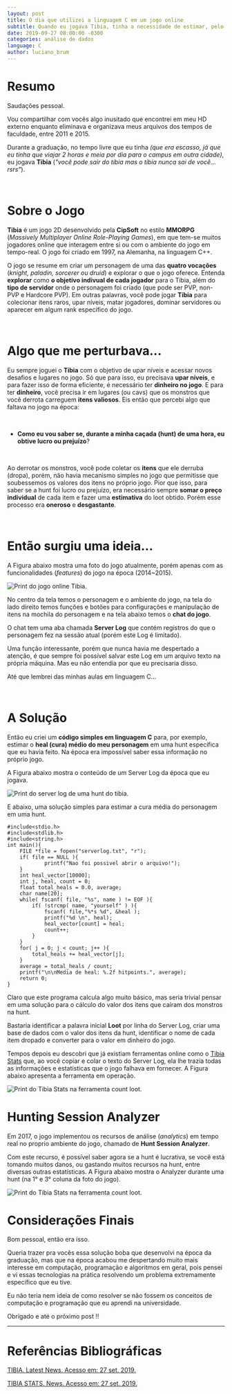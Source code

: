 ```yaml
---
layout: post
title: O dia que utilizei a linguagem C em um jogo online
subtitle: Quando eu jogava Tibia, tinha a necessidade de estimar, pelo menos, algumas informações sobre as hunts que eu fazia, para saber se eu estava obtendo lucro nas mesmas. Então decidi utilizar o que eu havia aprendido na graduação - a linguagem C.
date: 2019-09-27 08:00:00 -0300
categories: análise de dados
language: C
author: luciano_brum
---
```


<h1> Resumo </h1>

Saudações pessoal. 

Vou compartilhar com vocês algo inusitado que encontrei em meu HD externo enquanto eliminava e organizava meus arquivos dos tempos de faculdade, entre 2011 e 2015.

Durante a graduação, no tempo livre que eu tinha *(que era escasso, já que eu tinha que viajar 2 horas e meia por dia para o campus em outra cidade)*, eu jogava **Tibia** (*"você pode sair do tibia mas o tibia nunca sai de você... rsrs"*).

<br>

<h1> Sobre o Jogo </h1>

**Tibia** é um jogo 2D desenvolvido pela **CipSoft** no estilo **MMORPG** (*Massively Multiplayer Online Role-Playing Games*), em que tem-se muitos jogadores online que interagem entre si ou com o ambiente do jogo em tempo-real. O jogo foi criado em 1997, na Alemanha, na linguagem C++.

O jogo se resume em criar um personagem de uma das **quatro vocações** (*knight, paladin, sorcerer ou druid*) e explorar o que o jogo oferece. Entenda **explorar** como **o objetivo indivual de cada jogador** para o Tibia, além do **tipo de servidor** onde o personagem foi criado (que pode ser PVP, non-PVP e Hardcore PVP). Em outras palavras, você pode jogar **Tibia** para colecionar itens raros, upar níveis, matar jogadores, dominar servidores ou aparecer em algum rank específico do jogo.

<br>

<h1> Algo que me perturbava... </h1>

Eu sempre joguei o **Tibia** com o objetivo de upar níveis e acessar novos desafios e lugares no jogo. Só que para isso, eu precisava **upar níveis**, e para fazer isso de forma eficiente, é necessário ter **dinheiro no jogo**. E para ter **dinheiro**, você precisa ir em lugares (ou cavs) que os monstros que você derrota carreguem **itens valiosos**. Eis então que percebi algo que faltava no jogo na época:

<br>

- **Como eu vou saber se, durante a minha caçada (hunt) de uma hora, eu obtive lucro ou prejuízo**?  

<br>

Ao derrotar os monstros, você pode coletar os **itens** que ele derruba (dropa), porém, não havia mecanismo simples no jogo que permitisse que soubessemos os valores dos itens no próprio jogo. Pior que isso, para saber se a hunt foi lucro ou prejuízo, era necessário sempre **somar o preço individual** de cada item e fazer uma **estimativa** do loot obtido. Porém esse processo era **oneroso** e **desgastante**.

<br>

<h1> Então surgiu uma ideia... </h1>

A Figura abaixo mostra uma foto do jogo atualmente, porém apenas com as funcionalidades (*features*) do jogo na época (2014~2015).

<img class="img_content" src="{{ site.baseurl }}/assets/img/post5/figure1.png" alt="Print do jogo online Tibia.">

No centro da tela temos o personagem e o ambiente do jogo, na tela do lado direito temos funções e botões para configurações e manipulação de itens na mochila do personagem e na tela abaixo temos o **chat do jogo**. 

O chat tem uma aba chamada **Server Log** que contém registros do que o personagem fez na sessão atual (porém este Log é limitado). 

Uma função interessante, porém que nunca havia me despertado a atenção, é que sempre foi possível salvar este Log em um arquivo texto na própria máquina. Mas eu não entendia por que eu precisaria disso. 

Até que lembrei das minhas aulas em linguagem C...

<br>

<h1> A Solução </h1>

Então eu criei um **código simples em linguagem C** para, por exemplo, estimar o **heal (cura) médio do meu personagem** em uma hunt específica que eu havia feito. Na época era impossível saber essa informação no próprio jogo. 

A Figura abaixo mostra o conteúdo de um Server Log da época que eu jogava.

<img class="img_content" src="{{ site.baseurl }}/assets/img/post5/figure2.png" alt="Print do server log de uma hunt do tibia.">

E abaixo, uma solução simples para estimar a cura média do personagem em uma hunt.

```
#include<stdio.h>
#include<stdlib.h>
#include<string.h>
int main(){
	FILE *file = fopen("serverlog.txt", "r");
	if( file == NULL ){
    		printf("Nao foi possivel abrir o arquivo!");
	}
	int heal_vector[10000];
	int j, heal, count = 0;
	float total_heals = 0.0, average;
	char name[20];
	while( fscanf( file, "%s", name ) != EOF ){
		if( !strcmp( name, "yourself" ) ){
			fscanf( file,"%*s %d", &heal );
			printf("%d \n", heal);
			heal_vector[count] = heal;
			count++;
		}
	}
	for( j = 0; j < count; j++ ){
		total_heals += heal_vector[j];
	}
	average = total_heals / count;
	printf("\n\nMedia de heal: %.2f hitpoints.", average);
	return 0;
}
```

Claro que este programa calcula algo muito básico, mas seria trivial pensar em uma solução para o cálculo do valor dos itens que caíram dos monstros na hunt. 

Bastaria identificar a palavra inicial **Loot** por linha do Server Log, criar uma base de dados com o valor dos itens da hunt, identificar o nome de cada item dropado e converter para o valor em dinheiro do jogo.

Tempos depois eu descobri que já existiam ferramentas online como o [Tibia Stats](http://www.tibia-stats.com/index.php?akcja=1) que, ao você copiar e colar o texto do Server Log, ela lhe trazia todas as informações e estatísticas que o jogo falhava em fornecer. A Figura abaixo apresenta a ferramenta em operação.

<img class="img_content" src="{{ site.baseurl }}/assets/img/post5/figure3.png" alt="Print do Tibia Stats na ferramenta count loot.">

<br>

<h1> Hunting Session Analyzer </h1>

Em 2017, o jogo implementou os recursos de análise (*analytics*) em tempo real no proprio ambiente do jogo, chamado de **Hunt Session Analyzer**.

Com este recurso, é possível saber agora se a hunt é lucrativa, se você está tomando muitos danos, ou gastando muitos recursos na hunt, entre diversas outras estatísticas. A Figura abaixo mostra o Analyzer durante uma hunt (na 1° e 3° coluna da foto do jogo).

<img class="img_content" src="{{ site.baseurl }}/assets/img/post5/figure4.png" alt="Print do Tibia Stats na ferramenta count loot.">

<br>

<h1> Considerações Finais </h1>

Bom pessoal, então era isso. 

Queria trazer pra vocês essa solução boba que desenvolvi na época da graduação, mas que na época acabou me despertando muito mais interesse em computação, programação e algoritmos em geral, pois pensei e vi essas tecnologias na prática resolvendo um problema extremamente específico que eu tive. 

Eu não teria nem ideia de como resolver se não fossem os conceitos de computação e programação que eu aprendi na universidade. 

Obrigado e até o próximo post !! 

<div class="skills">
    <hr class="hr-text" data-content="############">
</div>

<h1> Referências Bibliográficas </h1>

[TIBIA. Latest News. Acesso em: 27 set. 2019.](https://www.tibia.com/news/?subtopic=latestnews)

[TIBIA STATS. News. Acesso em: 27 set. 2019.](http://www.tibia-stats.com/)